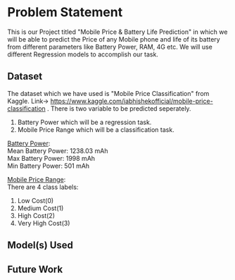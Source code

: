 # Problem Statement 
This is our Project titled "Mobile Price & Battery Life Prediction" in which we will be able to predict the Price of any Mobile phone and life of its battery from different parameters like Battery Power, RAM, 4G etc. We will use different Regression models to accomplish our task.
## Dataset

The dataset which we have used is "Mobile Price Classification" from Kaggle. Link-> https://www.kaggle.com/iabhishekofficial/mobile-price-classification . There is two variable to be predicted seperately. 

1) Battery Power which will be a regression task.<br>
2) Mobile Price Range which will be a classification task.<br>

<ins>Battery Power</ins>:<br>
Mean Battery Power: 1238.03 mAh<br>
Max Battery Power: 1998 mAh<br>
Min Battery Power: 501 mAh<br>

<ins>Mobile Price Range</ins>:<br>
There are 4 class labels:<br>
1. Low Cost(0)<br>
2. Medium Cost(1)<br>
3. High Cost(2)<br>
4. Very High Cost(3)<br>    

## Model(s) Used

## Future Work

